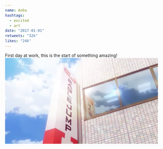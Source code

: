```yaml
---
name: Aoba
hashtags:
  - excited
  - art
date: "2017-01-01"
retweets: "32k"
likes: "24k"
---
```


First day at work, this is the start of something amazing!
![](media/eagle_jump.png)
